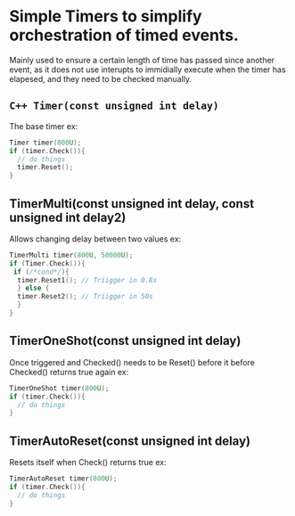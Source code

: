 # Simple Timers to simplify orchestration of timed events. 

Mainly used to ensure a certain length of time has passed since another event, as it does not use interupts to immidially execute when the timer has elapesed, and they need to be checked manually.

## ```C++ Timer(const unsigned int delay)```
The base timer
ex:
```C++
Timer timer(800U);
if (timer.Check()){
  // do things
  timer.Reset();
}
```

## TimerMulti(const unsigned int delay, const unsigned int delay2)
Allows changing delay between two values
ex: 
```C++
TimerMulti timer(800U, 50000U);
if (Timer.Check()){
 if (/*cond*/){
  timer.Reset1(); // Triigger in 0.8s
  } else {
  timer.Reset2(); // Triigger in 50s
  }
}
```

## TimerOneShot(const unsigned int delay)
Once triggered and Checked() needs to be Reset() before it before Checked() returns true again
ex: 
```C++
TimerOneShot timer(800U);
if (timer.Check()){
  // do things
}
```

## TimerAutoReset(const unsigned int delay)
Resets itself when Check() returns true
ex: 
```C++
TimerAutoReset timer(800U);
if (timer.Check()){
  // do things
}
```
